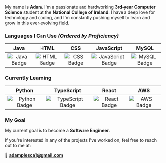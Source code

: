 My name is **Adam**. I'm a passionate and hardworking **3rd-year Computer Science** student at the **National College of Ireland**. I have a deep love for technology and coding, and I'm constantly pushing myself to learn and grow in this ever-evolving field.

### Languages I Can Use *(Ordered by Proficiency)*
| Java | HTML | CSS | JavaScript | MySQL |
|:----:|:----:|:---:|:----------:|:-----:|
| ![Java Badge](https://img.shields.io/badge/Java-007396?style=flat-square&logo=java&logoColor=white) | ![HTML Badge](https://img.shields.io/badge/HTML-E34F26?style=flat-square&logo=html5&logoColor=white) | ![CSS Badge](https://img.shields.io/badge/CSS-1572B6?style=flat-square&logo=css3&logoColor=white) | ![JavaScript Badge](https://img.shields.io/badge/JavaScript-F7DF1E?style=flat-square&logo=javascript&logoColor=black) | ![MySQL Badge](https://img.shields.io/badge/MySQL-4479A1?style=flat-square&logo=mysql&logoColor=white) |

### Currently Learning 
| Python | TypeScript | React | AWS |
|:------:|:----------:|:-----:|:---:|
| ![Python Badge](https://img.shields.io/badge/Python-3776AB?style=flat-square&logo=python&logoColor=white) | ![TypeScript Badge](https://img.shields.io/badge/TypeScript-3178C6?style=flat-square&logo=typescript&logoColor=white) | ![React Badge](https://img.shields.io/badge/React-61DAFB?style=flat-square&logo=react&logoColor=black) | ![AWS Badge](https://img.shields.io/badge/AWS-232F3E?style=flat-square&logo=amazon-aws&logoColor=white) |

### My Goal
My current goal is to become a **Software Engineer**.

If you're interested in any of the projects I've worked on, feel free to reach out to me at:

📧 **[adamplesca1@gmail.com](mailto:adamplesca1@gmail.com)**
